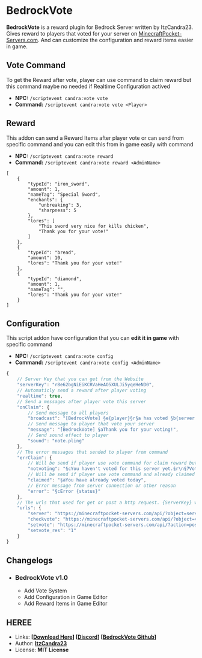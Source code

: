 # BedrockVote
**BedrockVote** is a reward plugin for Bedrock Server written by ItzCandra23. Gives reward to players that voted for your server on [MinecraftPocket-Servers.com](https://minecraftpocket-servers.com). And can customize the configuration and reward items easier in game.

## Vote Command
To get the Reward after vote, player can use command to claim reward but this command maybe no needed if Realtime Configuration actived
- **NPC:** `/scriptevent candra:vote vote`
- **Command:** `/scriptevent candra:vote vote <Player>`

## Reward
This addon can send a Reward Items after player vote or can send from specific command and you can edit this from in game easily with command
- **NPC:** `/scriptevent candra:vote reward`
- **Command:** `/scriptevent candra:vote reward <AdminName>`
```jsonc
[
    {
        "typeId": "iron_sword",
        "amount": 1,
        "nameTag": "Special Sword",
        "enchants": {
            "unbreaking": 3,
            "sharpness": 5
        },
        "lores": [
            "This sword very nice for kills chicken",
            "Thank you for your vote!"
        ]
    },
    {
        "typeId": "bread",
        "amount": 10,
        "lores": "Thank you for your vote!"
    },
    {
        "typeId": "diamond",
        "amount": 1,
        "nameTag": "",
        "lores": "Thank you for your vote!"
    }
]
```

## Configuration
This script addon have configuration that you can **edit it in game** with specific command
- **NPC:** `/scriptevent candra:vote config`
- **Command:** `/scriptevent candra:vote config <AdminName>`
```ts
{
    // Server Key that you can get from the Website
    "serverKey": "r8e62bgNiEiKCRVaHeAO5XULJi5yqeHeND0",
    // Automaticly send a reward after player voting
    "realtime": true,
    // Send a messages after player vote this server
    "onClaim": {
        // Send message to all players
        "broadcast": "[BedrockVote] §e{player}§r§a has voted §b{server.name}§a and got a reward kit!\n§r§7Let's vote at §r{server.url}",
        // Send message to player that vote your server
        "message": "[BedrockVote] §aThank you for your voting!",
        // Send sound effect to player
        "sound": "note.pling"
    },
    // The error messages that sended to player from command
    "errClaim": {
        // Will be send if player use vote command for claim reward but not vote
        "notvoting": "§cYou haven't voted for this server yet.§r\n§7Vote §b{server.name}§7 at §e{server.url}",
        // Will be send if player use vote command and already claimed the reward
        "claimed": "§aYou have already voted today",
        // Error message from server connection or other reason
        "error": "§cError {status}"
    },
    // The urls that used for get or post a http request. {ServerKey} will be replace to serverKey from configuration and {Username} will be replace to player name.
    "urls": {
        "server": "https://minecraftpocket-servers.com/api/?object=servers&element=detail&key={ServerKey}",
        "checkvote": "https://minecraftpocket-servers.com/api/?object=votes&element=claim&key={ServerKey}&username={Username}",
        "setvote": "https://minecraftpocket-servers.com/api/?action=post&object=votes&element=claim&key={ServerKey}&username={Username}",
        "setvote_res": "1"
    }
}
```

## Changelogs
- ### **BedrockVote v1.0**
  - Add Vote System
  - Add Configuration in Game Editor
  - Add Reward Items in Game Editor

## HEREE
- Links: **[[Download Here](https://adsafelink.com/7PnLWID)] [[Discord](https://discord.gg/zBvW9pb2Dz)] [[BedrockVote Github](https://github.com/ItzCandra23/BedrockVote)]**
- Author: **[ItzCandra23](https://discordapp.com/users/822266948607148042)**
- License: **MIT License**
